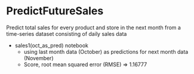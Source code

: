 # PredictFutureSales

Predict total sales for every product and store in the next month from a  time-series dataset consisting of daily sales data

- sales1(oct_as_pred) notebook
    - using last month data (October) as predictions for next month data (November)
    - Score, root mean squared error (RMSE) => 1.16777
